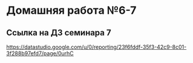 # Домашняя работа №6-7
## Ссылка на ДЗ семинара 7
https://datastudio.google.com/u/0/reporting/23f6fddf-35f3-42c9-8c01-3f288b97efd7/page/0urhC
